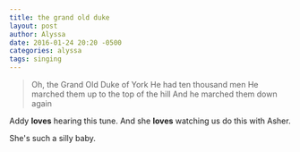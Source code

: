 ```yaml
---
title: the grand old duke
layout: post
author: Alyssa
date: 2016-01-24 20:20 -0500
categories: alyssa
tags: singing
---
```

> Oh, the Grand Old Duke of York
> He had ten thousand men
> He marched them up to the top of the hill
> And he marched them down again

Addy **loves** hearing this tune. And she **loves** watching us do this with Asher.

She's such a silly baby.
